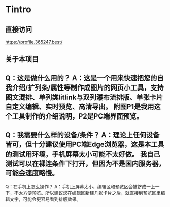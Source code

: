 # Tintro
## 直接访问
https://profile.365247.best/
## 关于本项目

Q：这是做什么用的？
A：这是一个用来快速把您的自我介绍/扩列条/属性等制作成图片的网页小工具，支持图文混排、单列类litlink与双列瀑布流排版、单张卡片自定义编辑、实时预览、高清导出。
附图P1是我用这个工具制作的介绍说明，P2是PC端界面预览。
---
Q：我需要什么样的设备/条件？
A：理论上任何设备皆可，但十分建议使用PC端Edge浏览器，这是本工具的测试用环境，手机屏幕太小可能不太好做。
我自己测试可以在裸连条件下打开，但因为不是国内服务器，可能会速度略慢。
---
Q：在手机上怎么操作？
A：手机上屏幕太小，编辑区和预览区会被挤成一上一下，不太方便预览。所以建议您在编辑区新建几张卡片之后，就直接到预览区里编辑文字，可能会更容易看到排版效果。
